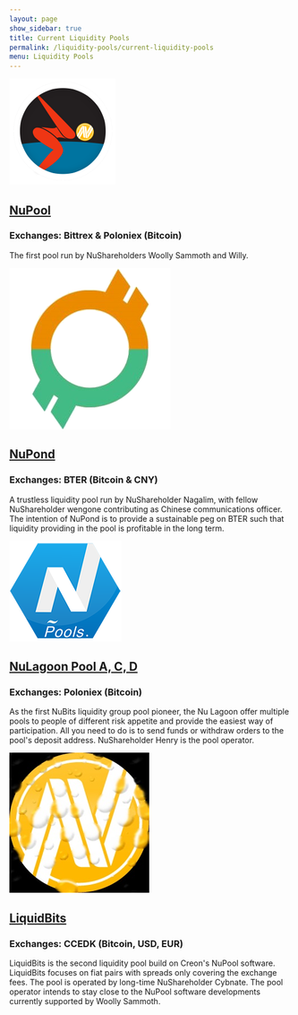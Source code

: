 ```yaml
---
layout: page
show_sidebar: true
title: Current Liquidity Pools
permalink: /liquidity-pools/current-liquidity-pools
menu: Liquidity Pools
---
```

<div class="news">

  <div class="article">
    <div class="img">
      <img src="/assets/Logo-NuPool.png" alt="Logo-NuPool.png" />
    </div>
    <div class="description">
      <a href="https://nupool.net" target="_blank"><h2>NuPool</h2></a>
      <h3 class="date">Exchanges: Bittrex & Poloniex (Bitcoin)</h3>
      <p>The first pool run by NuShareholders Woolly Sammoth and Willy.</p>
    </div>
  </div>

  <div class="article">
    <div class="img">
      <img src="/assets/logo-NuPond.png" alt="logo-NuPond.png" />
    </div>
    <div class="description">
      <a href="http://nupond.net" target="_blank"><h2>NuPond</h2></a>
      <h3 class="date">Exchanges: BTER (Bitcoin & CNY)</h3>
      <p>A trustless liquidity pool run by NuShareholder Nagalim, with fellow NuShareholder wengone contributing as Chinese communications officer. The intention of NuPond is to provide a sustainable peg on BTER such that liquidity providing in the pool is profitable in the long term.</p>
    </div>
  </div>

  <div class="article">
    <div class="img">
      <img src="/assets/NuLagoonPool.png" alt="Logo-NuLagoon.jpg" />
    </div>
    <div class="description">
      <a href="http://nulagoon.com" target="_blank"><h2>NuLagoon Pool A, C, D</h2></a>
      <h3 class="date">Exchanges: Poloniex (Bitcoin)</h3>
      <p>As the first NuBits liquidity group pool pioneer, the Nu Lagoon offer multiple pools to people of different risk appetite and provide the easiest way of participation. All you need to do is to send funds or withdraw orders to the pool's deposit address. NuShareholder Henry is the pool operator.</p>
    </div>
  </div>

  <div class="article">
    <div class="img">
      <img src="/assets/Logo-LiquidBits.jpg" alt="Logo-LiquidBits.jpg" />
    </div>
    <div class="description">
      <a href="http://cybnate.github.io/index-liquidbits.html" target="_blank"><h2>LiquidBits</h2></a>
      <h3 class="date">Exchanges: CCEDK (Bitcoin, USD, EUR)</h3>
      <p>LiquidBits is the second liquidity pool build on Creon's NuPool software. LiquidBits focuses on fiat pairs with spreads only covering the exchange fees. The pool is operated by long-time NuShareholder Cybnate. The pool operator intends to stay close to the NuPool software developments currently supported by Woolly Sammoth.</p>
    </div>
  </div>

</div>
